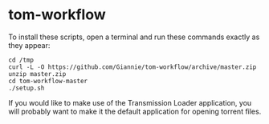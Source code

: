 # tom-workflow

To install these scripts, open a terminal and run these commands exactly as they appear:

```
cd /tmp
curl -L -O https://github.com/Giannie/tom-workflow/archive/master.zip
unzip master.zip
cd tom-workflow-master
./setup.sh
```

If you would like to make use of the Transmission Loader application, you will probably want to make it the default application for opening torrent files.

